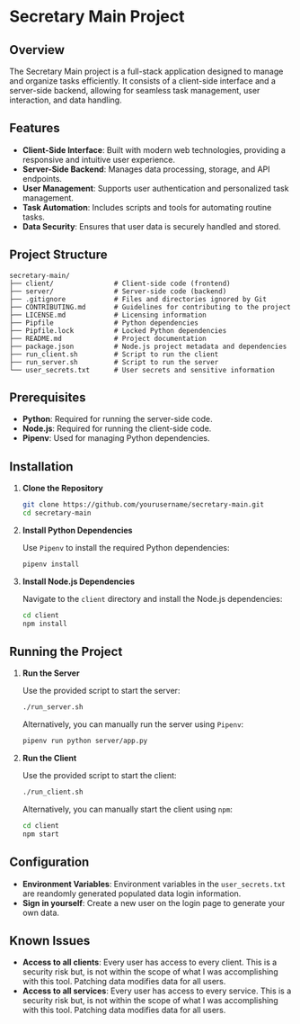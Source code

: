 # Secretary Main Project

## Overview

The Secretary Main project is a full-stack application designed to manage and organize tasks efficiently. It consists of a client-side interface and a server-side backend, allowing for seamless task management, user interaction, and data handling.

## Features

- **Client-Side Interface**: Built with modern web technologies, providing a responsive and intuitive user experience.
- **Server-Side Backend**: Manages data processing, storage, and API endpoints.
- **User Management**: Supports user authentication and personalized task management.
- **Task Automation**: Includes scripts and tools for automating routine tasks.
- **Data Security**: Ensures that user data is securely handled and stored.

## Project Structure

```plaintext
secretary-main/
├── client/               # Client-side code (frontend)
├── server/               # Server-side code (backend)
├── .gitignore            # Files and directories ignored by Git
├── CONTRIBUTING.md       # Guidelines for contributing to the project
├── LICENSE.md            # Licensing information
├── Pipfile               # Python dependencies
├── Pipfile.lock          # Locked Python dependencies
├── README.md             # Project documentation
├── package.json          # Node.js project metadata and dependencies
├── run_client.sh         # Script to run the client
├── run_server.sh         # Script to run the server
└── user_secrets.txt      # User secrets and sensitive information
```

## Prerequisites

- **Python**: Required for running the server-side code.
- **Node.js**: Required for running the client-side code.
- **Pipenv**: Used for managing Python dependencies.

## Installation

1. **Clone the Repository**

   ```bash
   git clone https://github.com/yourusername/secretary-main.git
   cd secretary-main
   ```

2. **Install Python Dependencies**

   Use `Pipenv` to install the required Python dependencies:

   ```bash
   pipenv install
   ```

3. **Install Node.js Dependencies**

   Navigate to the `client` directory and install the Node.js dependencies:

   ```bash
   cd client
   npm install
   ```

## Running the Project

1. **Run the Server**

   Use the provided script to start the server:

   ```bash
   ./run_server.sh
   ```

   Alternatively, you can manually run the server using `Pipenv`:

   ```bash
   pipenv run python server/app.py
   ```

2. **Run the Client**

   Use the provided script to start the client:

   ```bash
   ./run_client.sh
   ```

   Alternatively, you can manually start the client using `npm`:

   ```bash
   cd client
   npm start
   ```

## Configuration

- **Environment Variables**: Environment variables in the `user_secrets.txt` are reandomly generated populated data login information.
- **Sign in yourself**: Create a new user on the login page to generate your own data.

## Known Issues

- **Access to all clients**: Every user has access to every client. This is a security risk but, is not within the scope of what I was accomplishing with this tool. Patching data modifies data for all users.
- **Access to all services**: Every user has access to every service. This is a security risk but, is not within the scope of what I was accomplishing with this tool. Patching data modifies data for all users.